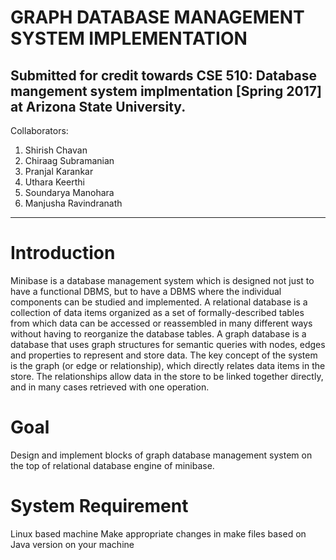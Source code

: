 # GRAPH DATABASE MANAGEMENT SYSTEM IMPLEMENTATION

Submitted for credit towards CSE 510: Database mangement system implmentation [Spring 2017] at Arizona State University.
------------------------------------------------------------------------------------------------------------------------
Collaborators:
1. Shirish Chavan
2. Chiraag Subramanian
3. Pranjal Karankar
4. Uthara Keerthi
5. Soundarya Manohara
6. Manjusha Ravindranath
------------------------------------------------------------------------------------------------------------------------

# Introduction

Minibase is a database management system which is designed not just to have a functional DBMS, but to have a DBMS where the individual components can be studied and implemented.
A relational database is a collection of data items organized as a set of formally-described tables from which data can be accessed or reassembled in many different ways without having to reorganize the database tables. 
A graph database is a database that uses graph structures for semantic queries with nodes, edges and properties to represent and store data. The key concept of the system is the graph (or edge or relationship), which directly relates data items in the store. The relationships allow data in the store to be linked together directly, and in many cases retrieved with one operation.

# Goal

Design and implement blocks of graph database management system on the top of relational database engine of minibase.

# System Requirement

Linux based machine
Make appropriate changes in make files based on Java version on your machine
